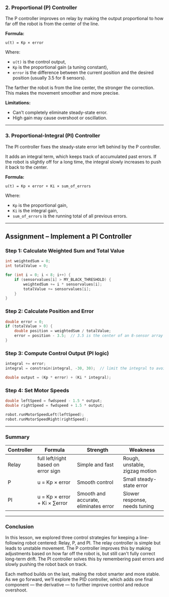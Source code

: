 ### 2. **Proportional (P) Controller**

The P controller improves on relay by making the output proportional to how far off the robot is from the center of the line.

**Formula:**

```
u(t) = Kp × error
```

Where:

- `u(t)` is the control output,
- `Kp` is the proportional gain (a tuning constant),
- `error` is the difference between the current position and the desired position (usually 3.5 for 8 sensors).

The farther the robot is from the line center, the stronger the correction. This makes the movement smoother and more precise.

**Limitations:**

- Can't completely eliminate steady-state error.
- High gain may cause overshoot or oscillation.

---

### 3. **Proportional-Integral (PI) Controller**

The PI controller fixes the steady-state error left behind by the P controller.

It adds an integral term, which keeps track of accumulated past errors. If the robot is slightly off for a long time, the integral slowly increases to push it back to the center.

**Formula:**

```
u(t) = Kp × error + Ki × sum_of_errors
```

Where:

- `Kp` is the proportional gain,
- `Ki` is the integral gain,
- `sum_of_errors` is the running total of all previous errors.

---

## Assignment – Implement a PI Controller

### Step 1: Calculate Weighted Sum and Total Value

```cpp
int weightedSum = 0;
int totalValue = 0;

for (int i = 0; i < 8; i++) {
    if (sensorvalues[i] > MY_BLACK_THRESHOLD) {
        weightedSum += i * sensorvalues[i];
        totalValue += sensorvalues[i];
    }
}
```

### Step 2: Calculate Position and Error

```cpp
double error = 0;
if (totalValue > 0) {
    double position = weightedSum / totalValue;
    error = position - 3.5;  // 3.5 is the center of an 8-sensor array
}
```

### Step 3: Compute Control Output (PI logic)

```cpp
integral += error;
integral = constrain(integral, -30, 30);  // limit the integral to avoid windup

double output = (Kp * error) + (Ki * integral);
```

### Step 4: Set Motor Speeds

```cpp
double leftSpeed = fwdspeed - 1.5 * output;
double rightSpeed = fwdspeed + 1.5 * output;

robot.runMotorSpeedLeft(leftSpeed);
robot.runMotorSpeedRight(rightSpeed);
```

---

### Summary

| Controller | Formula                             | Strength                              | Weakness                       |
| ---------- | ----------------------------------- | ------------------------------------- | ------------------------------ |
| Relay      | full left/right based on error sign | Simple and fast                       | Rough, unstable, zigzag motion |
| P          | u = Kp × error                      | Smooth control                        | Small steady-state error       |
| PI         | u = Kp × error + Ki × ∑error        | Smooth and accurate, eliminates error | Slower response, needs tuning  |

---

### Conclusion

In this lesson, we explored three control strategies for keeping a line-following robot centered: Relay, P, and PI. The relay controller is simple but leads to unstable movement. The P controller improves this by making adjustments based on how far off the robot is, but still can't fully correct long-term drift. The PI controller solves this by remembering past errors and slowly pushing the robot back on track.

Each method builds on the last, making the robot smarter and more stable. As we go forward, we’ll explore the PID controller, which adds one final component — the derivative — to further improve control and reduce overshoot.

